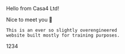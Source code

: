 Hello from Casa4 Ltd!

Nice to meet you 🙂

```
This is an ever so slightly overengineered 
website built mostly for training purposes.
```

1234
